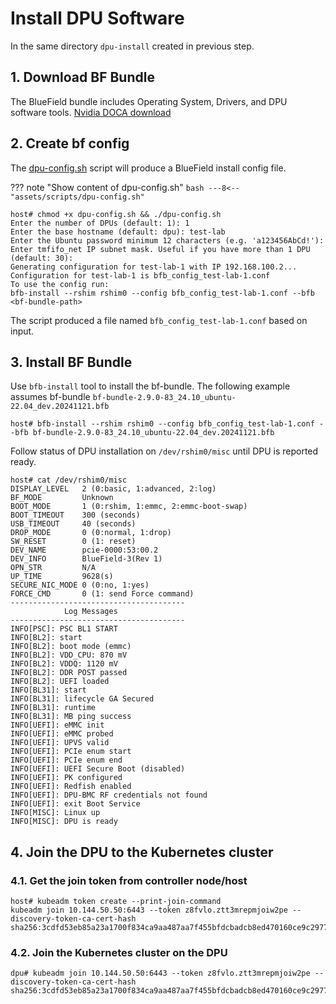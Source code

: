 # Install DPU Software

In the same directory `dpu-install` created in previous step.

## 1. Download BF Bundle

The BlueField bundle includes Operating System, Drivers, and DPU software tools. [Nvidia DOCA download](https://developer.nvidia.com/doca-downloads?deployment_platform=BlueField&deployment_package=BF-Bundle&Distribution=Ubuntu&version=22.04&installer_type=BFB)


## 2. Create bf config

The [dpu-config.sh](assets/scripts/dpu-config.sh) script will produce a BlueField install config file.

??? note "Show content of dpu-config.sh"
    ``` bash
    ---8<-- "assets/scripts/dpu-config.sh"
    ```

``` console title="DPU Installation"
host# chmod +x dpu-config.sh && ./dpu-config.sh
Enter the number of DPUs (default: 1): 1
Enter the base hostname (default: dpu): test-lab
Enter the Ubuntu password minimum 12 characters (e.g. 'a123456AbCd!'): 
Enter tmfifo_net IP subnet mask. Useful if you have more than 1 DPU (default: 30): 
Generating configuration for test-lab-1 with IP 192.168.100.2...
Configuration for test-lab-1 is bfb_config_test-lab-1.conf
To use the config run:
bfb-install --rshim rshim0 --config bfb_config_test-lab-1.conf --bfb <bf-bundle-path>
```

The script produced a file named `bfb_config_test-lab-1.conf` based on input.

## 3. Install BF Bundle

Use `bfb-install` tool to install the bf-bundle. The following example assumes bf-bundle `bf-bundle-2.9.0-83_24.10_ubuntu-22.04_dev.20241121.bfb`

``` console title="Install bf-bundle on DPU"
host# bfb-install --rshim rshim0 --config bfb_config_test-lab-1.conf --bfb bf-bundle-2.9.0-83_24.10_ubuntu-22.04_dev.20241121.bfb
```

Follow status of DPU installation on `/dev/rshim0/misc` until DPU is reported ready.

``` console
host# cat /dev/rshim0/misc 
DISPLAY_LEVEL   2 (0:basic, 1:advanced, 2:log)
BF_MODE         Unknown
BOOT_MODE       1 (0:rshim, 1:emmc, 2:emmc-boot-swap)
BOOT_TIMEOUT    300 (seconds)
USB_TIMEOUT     40 (seconds)
DROP_MODE       0 (0:normal, 1:drop)
SW_RESET        0 (1: reset)
DEV_NAME        pcie-0000:53:00.2
DEV_INFO        BlueField-3(Rev 1)
OPN_STR         N/A
UP_TIME         9628(s)
SECURE_NIC_MODE 0 (0:no, 1:yes)
FORCE_CMD       0 (1: send Force command)
---------------------------------------
            Log Messages
---------------------------------------
INFO[PSC]: PSC BL1 START
INFO[BL2]: start
INFO[BL2]: boot mode (emmc)
INFO[BL2]: VDD_CPU: 870 mV
INFO[BL2]: VDDQ: 1120 mV
INFO[BL2]: DDR POST passed
INFO[BL2]: UEFI loaded
INFO[BL31]: start
INFO[BL31]: lifecycle GA Secured
INFO[BL31]: runtime
INFO[BL31]: MB ping success
INFO[UEFI]: eMMC init
INFO[UEFI]: eMMC probed
INFO[UEFI]: UPVS valid
INFO[UEFI]: PCIe enum start
INFO[UEFI]: PCIe enum end
INFO[UEFI]: UEFI Secure Boot (disabled)
INFO[UEFI]: PK configured
INFO[UEFI]: Redfish enabled
INFO[UEFI]: DPU-BMC RF credentials not found
INFO[UEFI]: exit Boot Service
INFO[MISC]: Linux up
INFO[MISC]: DPU is ready
```

## 4. Join the DPU to the Kubernetes cluster

### 4.1. Get the join token from controller node/host

``` console
host# kubeadm token create --print-join-command
kubeadm join 10.144.50.50:6443 --token z8fvlo.ztt3mrepmjoiw2pe --discovery-token-ca-cert-hash sha256:3cdfd53eb85a23a1700f834ca9aa487aa7f455bfdcbadcb8ed470160ce9c2977
```

### 4.2. Join the Kubernetes cluster on the DPU

``` console
dpu# kubeadm join 10.144.50.50:6443 --token z8fvlo.ztt3mrepmjoiw2pe --discovery-token-ca-cert-hash sha256:3cdfd53eb85a23a1700f834ca9aa487aa7f455bfdcbadcb8ed470160ce9c2977
```